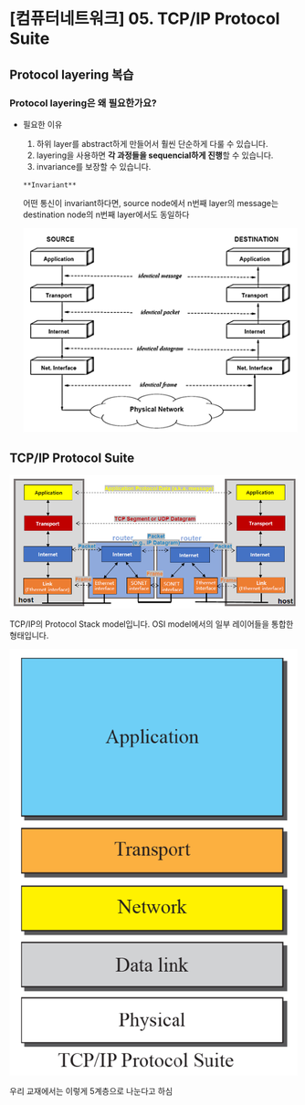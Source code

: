 # [컴퓨터네트워크] 05. TCP/IP Protocol Suite

## Protocol layering 복습

### Protocol layering은 왜 필요한가요?

- 필요한 이유
    1. 하위 layer를 abstract하게 만들어서 훨씬 단순하게 다룰 수 있습니다.
    2. layering을 사용하면 **각 과정들을 sequencial하게 진행**할 수 있습니다.
    3. invariance를 보장할 수 있습니다.
    
    <aside>
    
      **Invariant**
    
    어떤 통신이 invariant하다면, source node에서 n번째 layer의 message는 destination node의 n번째 layer에서도 동일하다
    
    </aside>
    
    ![image.png](%5B%E1%84%8F%E1%85%A5%E1%86%B7%E1%84%91%E1%85%B2%E1%84%90%E1%85%A5%E1%84%82%E1%85%A6%E1%84%90%E1%85%B3%E1%84%8B%E1%85%AF%E1%84%8F%E1%85%B3%5D%2005%20TCP%20IP%20Protocol%20Suite%201843f66f52258034b11cd5c6466a709b/image.png)
    

## TCP/IP Protocol Suite

![image.png](%5B%E1%84%8F%E1%85%A5%E1%86%B7%E1%84%91%E1%85%B2%E1%84%90%E1%85%A5%E1%84%82%E1%85%A6%E1%84%90%E1%85%B3%E1%84%8B%E1%85%AF%E1%84%8F%E1%85%B3%5D%2005%20TCP%20IP%20Protocol%20Suite%201843f66f52258034b11cd5c6466a709b/image%201.png)

TCP/IP의 Protocol Stack model입니다. OSI model에서의 일부 레이어들을 통합한 형태입니다.

![우리 교재에서는 이렇게 5계층으로 나눈다고 하심](%5B%E1%84%8F%E1%85%A5%E1%86%B7%E1%84%91%E1%85%B2%E1%84%90%E1%85%A5%E1%84%82%E1%85%A6%E1%84%90%E1%85%B3%E1%84%8B%E1%85%AF%E1%84%8F%E1%85%B3%5D%2005%20TCP%20IP%20Protocol%20Suite%201843f66f52258034b11cd5c6466a709b/image%202.png)

우리 교재에서는 이렇게 5계층으로 나눈다고 하심